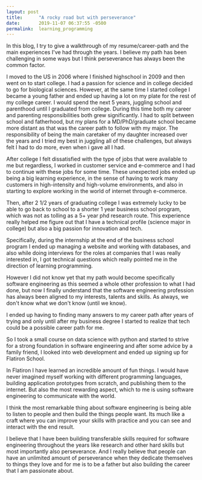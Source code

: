```yaml
---
layout: post
title:      "A rocky road but with perseverance"
date:       2019-11-07 06:37:55 -0500
permalink:  learning_programming
---
```


In this blog, I try to give a walkthrough of my resume/career-path and the main experiences I've had through the years. I believe my path has been challenging in some ways but I think perseverance has always been the common factor. 

I moved to the US in 2006 where I finished highschool in 2009 and then went on to start college. I had a passion for science and in college decided to go for biological sciences. However, at the same time I started college I became a young father and ended up having a lot on my plate for the rest of my college career. I would spend the next 5 years, juggling school and parenthood until I graduated from college. During this time both my career and parenting responsibilities both grew significantly. I had to split between school and fatherhood, but my plans for a MD/PhD/graduate school became more distant as that was the career path to follow with my major. The responsibility of being the main caretaker of my daughter increased over the years and I tried my best in juggling all of these challenges, but always felt I had to do more, even when i gave all I had.

After college I felt dissatisfied with the type of jobs that were available to me but regardless, I worked in customer service and e-commerce and I had to continue with these jobs for some time. These unexpected jobs ended up being a big learning experience, in the sense of having to work many customers in high-intensity and high-volume environments, and also in starting to explore working in the world of internet through e-commerce.

Then, after 2 1/2 years of graduating college I was extremely lucky to be able to go back to school to a shorter 1 year business school program, which was not as tolling as a 5+ year phd research route. This experience really helped me figure out that I have a technical profile (science major in college) but also a big passion for innovation and tech.  

Specifically, during the internship at the end of the business school program I ended up managing a website and working with databases, and also while doing interviews for the roles at companies that I was really interested in, I got technical questions which really pointed me in the direction of learning programming.

However I did not know yet that my path would become specifically software engineering as this seemed a whole other profession to what I had done, but now I finally understand that the software engineering profession has always been aligned to my interests, talents and skills. As always, we don't know what we don't know (until we know).

I ended up having to finding many answers to my career path after years of trying and only until after my business degree I started to realize that tech could be a possible career path for me.

So I took a small course on data science with python and started to strive for a strong foundation in software engineering and after some advice by a family friend, I looked into web development and ended up signing up for Flatiron School.

In Flatiron I have learned an incredible amount of fun things. I would have never imagined myself working with different programming languages, building application prototypes from scratch, and publishing them to the internet. But also the most rewarding aspect, which to me is using software engineering to communicate with the world.

I think the most remarkable thing about software engineering is being able to listen to people and then build the things people want. Its much like a craft where you can improve your skills with practice and you can see and interact with the end result. 

I believe that I have been building transferable skills required for software engineering throughout the years like research and other hard skills but most importantly also perseverance. And I really believe that people can have an unlimited amount of perseverance when they dedicate themselves to things they love and for me is to be a father but also building the career that I am passionate about.
